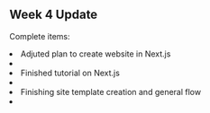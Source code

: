 ## Week 4 Update

Complete items:
<li>Adjuted plan to create website in Next.js<li>
<li>Finished tutorial on Next.js<li>
<li>Finishing site template creation and general flow<li>
